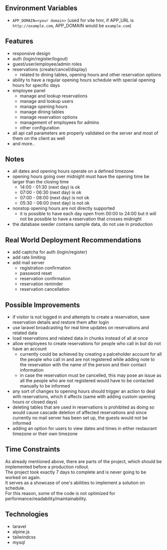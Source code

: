 ## Environment Variables
- `APP_DOMAIN=<your domain>` (used for vite hmr, if APP_URL is `http://example.com`, APP_DOMAIN would be `example.com`)

## Features
- responsive design
- auth (login/register/logout)
- guest/user/employee/admin roles
- reservations (create/cancel/display)
  - related to dining tables, opening hours and other reservation options
- ability to have a regular opening hours schedule with special opening hours for specific days
- employee panel
  - manage and lookup reservations
  - manage and lookup users
  - manage opening hours
  - manage dining tables
  - manage reservation options
  - management of employees for admins
  - other configuration
- all api call parameters are properly validated on the server and most of them on the client as well
- and more..

## Notes
- all dates and opening hours operate on a defined timezone
- opening hours going over midnight must have the opening time be larger than the closing time
  - 14:00 - 01:30 (next day) is ok
  - 07:00 - 06:30 (next day) is ok
  - 07:00 - 08:00 (next day) is not ok
  - 05:30 - 06:00 (next day) is not ok
- nonstop opening hours are not directly supported
  - it is possible to have each day open from 00:00 to 24:00 but it will not be possible to have a reservation that crosses midnight
- the database seeder contains sample data, do not use in production

## Real World Deployment Recommendations
- add captcha for auth (login/register)
- add rate limiting
- add mail server
  - registration confirmation
  - password reset
  - reservation confirmation
  - reservation reminder
  - reservation cancellation

## Possible Improvements
- if visitor is not logged in and attempts to create a reservation, save reservation details and restore them after login
- use laravel broadcasting for real time updates on reservations and related data
- load reservations and related data in chunks instead of all at once
- allow employees to create reservations for people who call in but do not have an account
  - currently could be achieved by creating a palceholder account for all the people who call in and are not registered while adding note to the reservation with the name of the person and their contact information
  - in case the reservation must be cancelled, this may pose an issue as all the people who are not registered would have to be contacted manually to be informed
- any sort of changes to opening hours should trigger an action to deal with reservations, which it affects (same with adding custom opening hours or closed days)
- deleting tables that are used in reservations is prohibited as doing so would cause cascade deletion of affected reservations and since currently no mail server has been set up, the guests would not be informed
- adding an option for users to view dates and times in either restaurant timezone or their own timezone

## Time Constraints
As already mentioned above, there are parts of the project, which should be implemented before a production rollout.<br>
The project took exactly 7 days to complete and is never going to be worked on again.<br>
It serves as a showcase of one's abilities to implement a solution on schedule.<br>
For this reason, some of the code is not optimized for performance/readability/maintainability.


## Technologies
- laravel
- alpine.js
- tailwindcss
- mysql